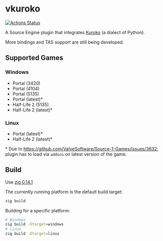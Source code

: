 # vkuroko

[![Actions Status](https://github.com/evanlin96069/vkuroko/actions/workflows/CI.yml/badge.svg)](https://github.com/evanlin96069/vkuroko/actions?query=branch%3Amaster)

A Source Engine plugin that integrates [Kuroko](https://github.com/kuroko-lang/kuroko/) (a dialect of Python).

More bindings and TAS support are still being developed.

## Supported Games

### Windows
- Portal (3420)
- Portal (4104)
- Portal (5135)
- Portal (latest)*
- Half-Life 2 (5135)
- Half-Life 2 (latest)*

### Linux
- Portal (latest)*
- Half-Life 2 (latest)*

\* Due to https://github.com/ValveSoftware/Source-1-Games/issues/3632, plugin has to load via `addons` on latest version of the game.

## Build

Use [zig 0.14.1](https://ziglang.org/download/#release-0.14.1)

The currently running platform is the default build target:

```sh
zig build
```

Building for a specific platform:

```sh
# Windows
zig build -Dtarget=windows
# Linux
zig build -Dtarget=linux
```


